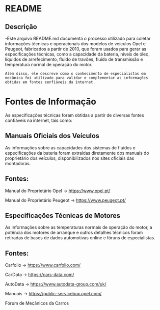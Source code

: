 # README
## Descrição
 -Este arquivo README.md documenta o processo utilizado para coletar informações técnicas e operacionais dos modelos de veículos Opel e Peugeot, 
 fabricados a partir de 2010, que foram usados para gerar as especificações técnicas, como a capacidade da bateria, níveis de óleo, 
 líquidos de arrefecimento, fluido de travões, fluido de transmissão e temperatura normal de operação do motor.

    Além disso, ele descreve como o conhecimento de especialistas em mecânica foi utilizado para validar e complementar as informações 
    obtidas em fontes confiáveis da internet.

# Fontes de Informação
As especificações técnicas foram obtidas a partir de diversas fontes confiáveis na internet, tais como:

## Manuais Oficiais dos Veículos

As informações sobre as capacidades dos sistemas de fluidos e especificações da bateria foram extraídas diretamente 
dos manuais do proprietário dos veículos, disponibilizados nos sites oficiais das montadoras.


## Fontes:
Manual do Proprietário Opel -> https://www.opel.pt/

Manual do Proprietário Peugeot -> https://www.peugeot.pt/

## Especificações Técnicas de Motores


As informações sobre as temperaturas normais de operação do motor, a potência dos motores de arranque e outros 
detalhes técnicos foram retiradas de bases de dados automotivas online e fóruns de especialistas.

## Fontes:

Carfolio -> https://www.carfolio.com/

CarData -> https://cars-data.com/

AutoData -> https://www.autodata-group.com/uk/

Manuais -> https://public-servicebox.opel.com/

Fórum de Mecânicos da Carros



